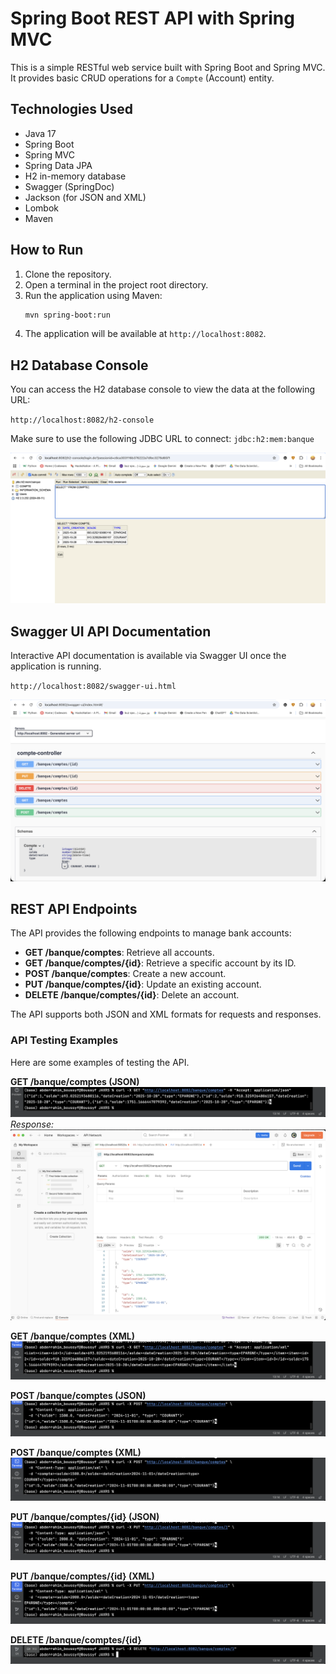 # Spring Boot REST API with Spring MVC

This is a simple RESTful web service built with Spring Boot and Spring MVC. It provides basic CRUD operations for a `Compte` (Account) entity.

## Technologies Used

- Java 17
- Spring Boot
- Spring MVC
- Spring Data JPA
- H2 in-memory database
- Swagger (SpringDoc)
- Jackson (for JSON and XML)
- Lombok
- Maven

## How to Run

1. Clone the repository.
2. Open a terminal in the project root directory.
3. Run the application using Maven:
   ```bash
   mvn spring-boot:run
   ```
4. The application will be available at `http://localhost:8082`.

## H2 Database Console

You can access the H2 database console to view the data at the following URL:

`http://localhost:8082/h2-console`

Make sure to use the following JDBC URL to connect:
`jdbc:h2:mem:banque`

![H2 Console](Screen/h2_console.png)

## Swagger UI API Documentation

Interactive API documentation is available via Swagger UI once the application is running.

`http://localhost:8082/swagger-ui.html`

![Swagger UI](Screen/swagger_ui.png)

## REST API Endpoints

The API provides the following endpoints to manage bank accounts:

- **GET /banque/comptes**: Retrieve all accounts.
- **GET /banque/comptes/{id}**: Retrieve a specific account by its ID.
- **POST /banque/comptes**: Create a new account.
- **PUT /banque/comptes/{id}**: Update an existing account.
- **DELETE /banque/comptes/{id}**: Delete an account.

The API supports both JSON and XML formats for requests and responses.

### API Testing Examples

Here are some examples of testing the API.

**GET /banque/comptes (JSON)**
![GET All JSON](Screen/request_get_all_json.png)
*Response:*
![JSON Response](Screen/response_json.png)

**GET /banque/comptes (XML)**
![GET All XML](Screen/request_get_all_xml.png)

**POST /banque/comptes (JSON)**
![POST JSON](Screen/request_post_json.png)

**POST /banque/comptes (XML)**
![POST XML](Screen/request_post_xml.png)

**PUT /banque/comptes/{id} (JSON)**
![PUT JSON](Screen/request_put_json.png)

**PUT /banque/comptes/{id} (XML)**
![PUT XML](Screen/request_put_xml.png)

**DELETE /banque/comptes/{id}**
![DELETE](Screen/request_delete.png)